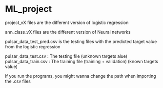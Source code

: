# ML_project

project_vX files are the different version of logistic regression

ann_class_vX files are the different version of Neural networks

pulsar_data_test_pred.csv is the testing files with the predicted target value from the logistic regression

pulsar_data_test.csv : The testing file (unknown targets alue)
pulsar_data_train.csv : The training file (training + validation) (known targets value)

If you run the programs, you might wanna change the path when importing the .csv files
